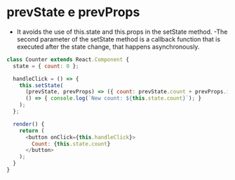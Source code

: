# prevState e prevProps

- It avoids the use of this.state and this.props in the setState method.
-The second parameter of the setState method is a callback function that is executed after the state change, that happens asynchronously.

~~~js
class Counter extends React.Component {
  state = { count: 0 };

  handleClick = () => {
    this.setState(
      (prevState, prevProps) => ({ count: prevState.count + prevProps.increment }),
      () => { console.log(`New count: ${this.state.count}`); }
    );
  };

  render() {
    return (
      <button onClick={this.handleClick}>
        Count: {this.state.count}
      </button>
    );
  }
}
~~~
